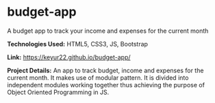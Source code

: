 # budget-app
A budget app to track your income and expenses for the current month

**Technologies Used:** HTML5, CSS3, JS, Bootstrap

**Link:** https://keyur22.github.io/budget-app/

**Project Details:** An app to track budget, income and expenses for the current month.
It makes use of modular pattern. It is divided into independent modules working together thus achieving the purpose of Object Oriented Programming in JS.
